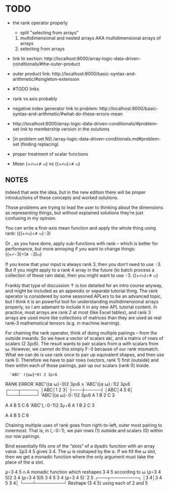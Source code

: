 # TODO
- the rank operator properly
	- split "selecting from arrays"
	1. multidimensional and nested arrays AKA multidimensional arrays of arrays
	2. selecting from arrays

- link to section: http://localhost:8000/array-logic-data-driven-conditionals/#the-outer-product
- outer product link: http://localhost:8000/basic-syntax-and-arithmetic/#singleton-extension
- #TODO links
- rank vs axis probably
- negative index generator link to problem: http://localhost:8000/basic-syntax-and-arithmetic/#what-do-these-errors-mean
- http://localhost:8000/array-logic-data-driven-conditionals/#problem-set link to membership version in the solutions
- [in problem set N](./array-logic-data-driven-conditionals.md#problem-set (finding replacing)
- proper treatment of scalar functions
- Mean {+⌿⍵÷≢⍵} vs {(+⌿⍵)÷≢⍵}

## NOTES

Indeed that *was* the idea, but in the new edition there will be proper introductions of these concepts and worked solutions.

Those problems are trying to lead the user to thinking about the dimensions as representing things, but without explained solutions they’re just confusing in my opinion.

You can write a first-axis mean function and apply the whole thing using rank:
({(+⌿⍵)÷≢⍵}⍤3)

Or , as you have done, apply sub-functions with rank – which is better for performance, but more annoying if you want to change things:
{(+⌿⍤3)÷(≢⍤3)⍵}

If you know that your input is always rank 3, then you don’t need to use ⍤3. But if you might apply to a rank 4 array in the future (to batch process a collection of these rain data), then you might want to use ⍤3.
{(+⌿⍵)÷≢⍵}

Frankly that type of discussion ↑ is too detailed for an intro course anyway, and might be included as an appendix or separate tutorial thing. The rank operator is considered by some seasoned APLers to be an advanced topic, but I think it is an powerful tool for understanding multidimensional arrays properly, so I am adamant to include it in any new APL tutorial content. In practice, most arrays are rank 2 at most (like Excel tables), and rank 3 arrays are used more like collections of matrices than they are used as real rank-3 mathematical tensors (e.g. in machine learning).

For chaining the rank operator, think of doing multiple pairings – from the outside inwards. So we have a vector of scalars `ABC`, and a matrix of rows of scalars (2 3⍴⍳6). The result wants to pair scalars from ⍺ with scalars from ⍵. However, we cannot do this simply F⍤0 because of our rank mismatch. What we can do is use rank once to pair up equivalent shapes, and then use rank 0. Therefore we have to pair rows (vectors, rank 1) first (outside) and then within each of those pairings, pair up our scalars (rank 0) inside.

      'ABC' ({⍺⍵}⍤0) 2 3⍴⍳6
RANK ERROR
      'ABC'({⍺ ⍵}⍤0)2 3⍴⍳6
           ∧
      'ABC'({⍺ ⍵}⍤1)2 3⍴⍳6
┌───┬─────┐
│ABC│1 2 3│
├───┼─────┤
│ABC│4 5 6│
└───┴─────┘
      'ABC'({⍺ ⍵}⍤0⍤1)2 3⍴⍳6
A 1
B 2
C 3

A 4
B 5
C 6
      'ABC'(,⍤0⍤1)2 3⍴⍳6
A 1
B 2
C 3

A 4
B 5
C 6

Chaining multiple uses of rank goes from right-to-left, outer most pairing to innermost. That is, in (,⍤0⍤1), we pair rows (1) outside and scalars (0) within our row pairings.

Bind essentially fills one of the “slots” of a dyadic function with an array value. 2⍴3 4 5 gives 3 4. The ⍵ is reshaped by the ⍺. If we fill the ⍵ slot, then we get a monadic function where the only argument must take the place of the ⍺ slot.

⍴∘3 4 5  ⍝ A monadic function which reshapes 3 4 5 according to ⍵
      (⍴∘3 4 5)2
3 4
      (⍴∘3 4 5)5
3 4 5 3 4
      (⍴∘3 4 5)¨2 5
┌───┬─────────┐
│3 4│3 4 5 3 4│
└───┴─────────┘
Reshape (3 4 5) using each of 2 and 5
